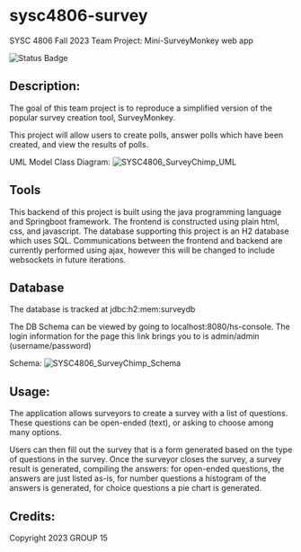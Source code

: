 ﻿# sysc4806-survey

SYSC 4806 Fall 2023 Team Project: Mini-SurveyMonkey web app

![Status Badge](https://github.com/parrottq/sysc4806-survey/actions/workflows/main_mini-survey.yml/badge.svg)

## Description:

The goal of this team project is to reproduce a simplified version of the popular survey creation tool, SurveyMonkey. 

This project will allow users to create polls, answer polls which have been created, and view the results of polls.

UML Model Class Diagram:
![SYSC4806_SurveyChimp_UML](https://github.com/parrottq/sysc4806-survey/assets/89619482/33f6910e-3b96-495a-9022-3a7aab07c99d)


## Tools

This backend of this project is built using the java programming language and Springboot framework. The frontend is constructed using plain html, css, and javascript. The database supporting this project is an H2 database which uses SQL. 
Communications between the frontend and backend are currently performed using ajax, however this will be changed to include websockets in future iterations.


## Database

The database is tracked at jdbc:h2:mem:surveydb

The DB Schema can be viewed by going to localhost:8080/hs-console. The login information for the page this link brings you to is admin/admin (username/password)

Schema:
![SYSC4806_SurveyChimp_Schema](https://github.com/parrottq/sysc4806-survey/assets/89619482/cbb580da-0366-447e-9e8e-5d9371019f56)


## Usage:

The application allows surveyors to create a survey with a list of questions. These questions can be open-ended (text), or asking to choose among many options.

Users can then fill out the survey that is a form generated based on the type of questions in the survey. Once the surveyor closes the survey, a survey result is generated, compiling the answers: for open-ended questions, the answers are just listed as-is, for number questions a histogram of the answers is generated, for choice questions a pie chart is generated.


## Credits:

Copyright 2023 GROUP 15

